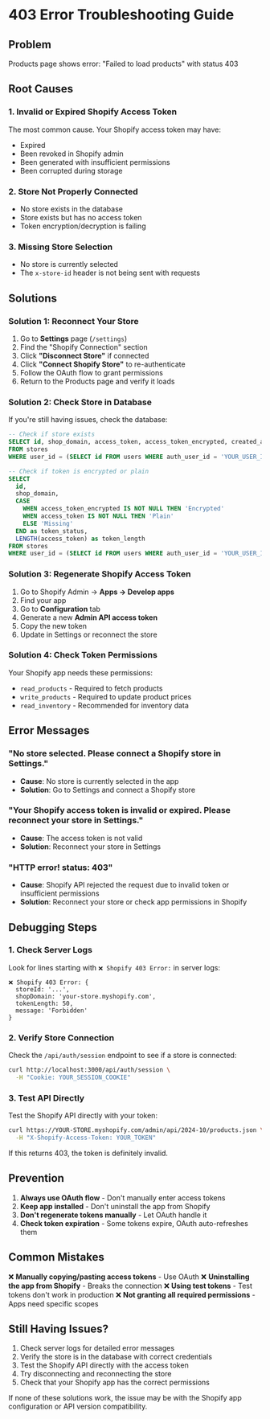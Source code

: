 # 403 Error Troubleshooting Guide

## Problem
Products page shows error: "Failed to load products" with status 403

## Root Causes

### 1. **Invalid or Expired Shopify Access Token**
The most common cause. Your Shopify access token may have:
- Expired
- Been revoked in Shopify admin
- Been generated with insufficient permissions
- Been corrupted during storage

### 2. **Store Not Properly Connected**
- No store exists in the database
- Store exists but has no access token
- Token encryption/decryption is failing

### 3. **Missing Store Selection**
- No store is currently selected
- The `x-store-id` header is not being sent with requests

## Solutions

### Solution 1: Reconnect Your Store

1. Go to **Settings** page (`/settings`)
2. Find the "Shopify Connection" section
3. Click **"Disconnect Store"** if connected
4. Click **"Connect Shopify Store"** to re-authenticate
5. Follow the OAuth flow to grant permissions
6. Return to the Products page and verify it loads

### Solution 2: Check Store in Database

If you're still having issues, check the database:

```sql
-- Check if store exists
SELECT id, shop_domain, access_token, access_token_encrypted, created_at
FROM stores
WHERE user_id = (SELECT id FROM users WHERE auth_user_id = 'YOUR_USER_ID');

-- Check if token is encrypted or plain
SELECT 
  id,
  shop_domain,
  CASE 
    WHEN access_token_encrypted IS NOT NULL THEN 'Encrypted'
    WHEN access_token IS NOT NULL THEN 'Plain'
    ELSE 'Missing'
  END as token_status,
  LENGTH(access_token) as token_length
FROM stores
WHERE user_id = (SELECT id FROM users WHERE auth_user_id = 'YOUR_USER_ID');
```

### Solution 3: Regenerate Shopify Access Token

1. Go to Shopify Admin → **Apps → Develop apps**
2. Find your app
3. Go to **Configuration** tab
4. Generate a new **Admin API access token**
5. Copy the new token
6. Update in Settings or reconnect the store

### Solution 4: Check Token Permissions

Your Shopify app needs these permissions:
- `read_products` - Required to fetch products
- `write_products` - Required to update product prices
- `read_inventory` - Recommended for inventory data

## Error Messages

### "No store selected. Please connect a Shopify store in Settings."
- **Cause**: No store is currently selected in the app
- **Solution**: Go to Settings and connect a Shopify store

### "Your Shopify access token is invalid or expired. Please reconnect your store in Settings."
- **Cause**: The access token is not valid
- **Solution**: Reconnect your store in Settings

### "HTTP error! status: 403"
- **Cause**: Shopify API rejected the request due to invalid token or insufficient permissions
- **Solution**: Reconnect your store or check app permissions in Shopify

## Debugging Steps

### 1. Check Server Logs
Look for lines starting with `❌ Shopify 403 Error:` in server logs:
```
❌ Shopify 403 Error: {
  storeId: '...',
  shopDomain: 'your-store.myshopify.com',
  tokenLength: 50,
  message: 'Forbidden'
}
```

### 2. Verify Store Connection
Check the `/api/auth/session` endpoint to see if a store is connected:
```bash
curl http://localhost:3000/api/auth/session \
  -H "Cookie: YOUR_SESSION_COOKIE"
```

### 3. Test API Directly
Test the Shopify API directly with your token:
```bash
curl https://YOUR-STORE.myshopify.com/admin/api/2024-10/products.json \
  -H "X-Shopify-Access-Token: YOUR_TOKEN"
```

If this returns 403, the token is definitely invalid.

## Prevention

1. **Always use OAuth flow** - Don't manually enter access tokens
2. **Keep app installed** - Don't uninstall the app from Shopify
3. **Don't regenerate tokens manually** - Let OAuth handle it
4. **Check token expiration** - Some tokens expire, OAuth auto-refreshes them

## Common Mistakes

❌ **Manually copying/pasting access tokens** - Use OAuth
❌ **Uninstalling the app from Shopify** - Breaks the connection
❌ **Using test tokens** - Test tokens don't work in production
❌ **Not granting all required permissions** - Apps need specific scopes

## Still Having Issues?

1. Check server logs for detailed error messages
2. Verify the store is in the database with correct credentials
3. Test the Shopify API directly with the access token
4. Try disconnecting and reconnecting the store
5. Check that your Shopify app has the correct permissions

If none of these solutions work, the issue may be with the Shopify app configuration or API version compatibility.

